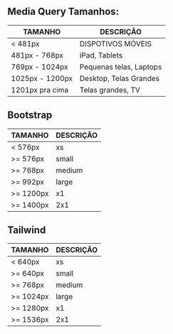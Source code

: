 ## Media Query Tamanhos:
| TAMANHO | DESCRIÇÃO |
| ------- | --------- |
| < 481px | DISPOTIVOS MÓVEIS |
| 481px - 768px | iPad, Tablets |
| 769px - 1024px | Pequenas telas, Laptops |
| 1025px - 1200px | Desktop, Telas Grandes |
| 1201px pra cima | Telas grandes, TV |

## Bootstrap
| TAMANHO | DESCRIÇÃO |
| ------- | --------- |
| < 576px | xs |
| >= 576px | small |
| >= 768px | medium |
| >= 992px | large |
| >= 1200px | x1 |
| >= 1400px | 2x1 |

## Tailwind
| TAMANHO | DESCRIÇÃO |
| ------- | --------- |
| < 640px | xs |
| >= 640px | small |
| >= 768px | medium |
| >= 1024px | large |
| >= 1280px | x1 |
| >= 1536px | 2x1 |